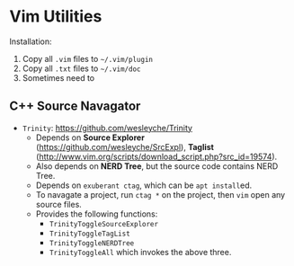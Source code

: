 # Vim Utilities

Installation:

1. Copy all `.vim` files to `~/.vim/plugin`
2. Copy all `.txt` files to `~/.vim/doc`
3. Sometimes need to 

## C++ Source Navagator

* `Trinity`: https://github.com/wesleyche/Trinity
  * Depends on **Source Explorer** (https://github.com/wesleyche/SrcExpl), **Taglist** (http://www.vim.org/scripts/download_script.php?src_id=19574).
  * Also depends on **NERD Tree**, but the source code contains NERD Tree.
  * Depends on `exuberant ctag`, which can be `apt install`ed.
  * To navagate a project, run `ctag *` on the project, then `vim` open any source files.
  * Provides the following functions:
    * `TrinityToggleSourceExplorer`
    * `TrinityToggleTagList`
    * `TrinityToggleNERDTree`
    * `TrinityToggleAll` which invokes the above three.